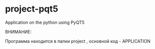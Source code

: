 # project-pqt5
Application on the python using PyQT5 

ВНИМАНИЕ: 

Программа находится в папки project , основной код - APPLICATION
